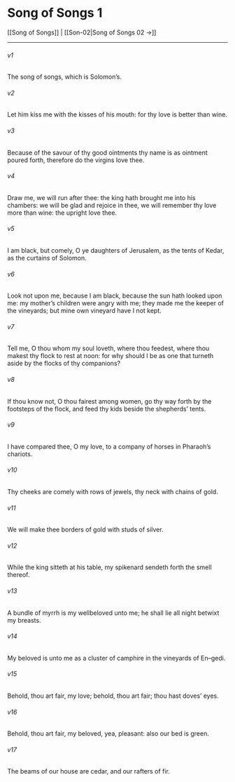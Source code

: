 # Song of Songs 1

[[Song of Songs]] | [[Son-02|Song of Songs 02 →]]
***

###### v1
The song of songs, which is Solomon’s.
###### v2
Let him kiss me with the kisses of his mouth: for thy love is better than wine.
###### v3
Because of the savour of thy good ointments thy name is as ointment poured forth, therefore do the virgins love thee.
###### v4
Draw me, we will run after thee: the king hath brought me into his chambers: we will be glad and rejoice in thee, we will remember thy love more than wine: the upright love thee.
###### v5
I am black, but comely, O ye daughters of Jerusalem, as the tents of Kedar, as the curtains of Solomon.
###### v6
Look not upon me, because I am black, because the sun hath looked upon me: my mother’s children were angry with me; they made me the keeper of the vineyards; but mine own vineyard have I not kept.
###### v7
Tell me, O thou whom my soul loveth, where thou feedest, where thou makest thy flock to rest at noon: for why should I be as one that turneth aside by the flocks of thy companions?
###### v8
If thou know not, O thou fairest among women, go thy way forth by the footsteps of the flock, and feed thy kids beside the shepherds’ tents.
###### v9
I have compared thee, O my love, to a company of horses in Pharaoh’s chariots.
###### v10
Thy cheeks are comely with rows of jewels, thy neck with chains of gold.
###### v11
We will make thee borders of gold with studs of silver.
###### v12
While the king sitteth at his table, my spikenard sendeth forth the smell thereof.
###### v13
A bundle of myrrh is my wellbeloved unto me; he shall lie all night betwixt my breasts.
###### v14
My beloved is unto me as a cluster of camphire in the vineyards of En–gedi.
###### v15
Behold, thou art fair, my love; behold, thou art fair; thou hast doves’ eyes.
###### v16
Behold, thou art fair, my beloved, yea, pleasant: also our bed is green.
###### v17
The beams of our house are cedar, and our rafters of fir. 
